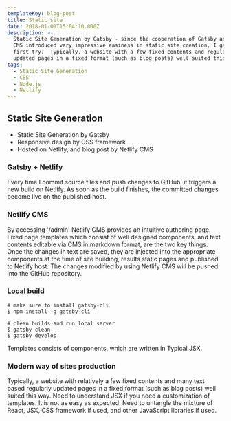 ```yaml
---
templateKey: blog-post
title: Static site
date: 2018-01-01T15:04:10.000Z
description: >-
  Static Site Generation by Gatsby - since the cooperation of Gatsby and Netlify
  CMS introduced very impressive easiness in static site creation, I gave my
  first try.  Typically, a website with a few fixed contents and regularly
  updated pages in a fixed format (such as blog posts) well suited this way. 
tags:
  - Static Site Generation
  - CSS
  - Node.js
  - Netlify
---
```


## Static Site Generation

- Static Site Generation by Gatsby
- Responsive design by CSS framework
- Hosted on Netlify, and blog post by Netlify CMS

### Gatsby + Netlify

Every time I commit source files and push changes to GitHub, it triggers a new build on Netlify. As soon as the build finishes, the committed changes become live on the published host. 

### Netlify CMS

By accessing '/admin' Netlify CMS provides an intuitive authoring page. Fixed page templates which consist of well designed components, and  text contents editable via CMS in markdown format, are the two key things. Once the changes in text are saved, they are injected into the appropriate components at the time of site building, results static pages and published to Netlify host.  The changes modified by using Netlify CMS will be pushed into the GitHub repository. 

### Local build

    # make sure to install gatsby-cli
    $ npm install -g gatsby-cli

    # clean builds and run local server
    $ gatsby clean
    $ gatsby develop 

Templates consists of components, which are written in Typical JSX. 

### Modern way of sites production

Typically, a website with relatively a few fixed contents and many text based regularly updated pages in a fixed format (such as blog posts) well suited this way. Need to understand JSX if you need a customization of templates. It is not as easy as expected. Need to untangle the mixture of React, JSX, CSS framework if used, and other JavaScript libraries if used.    
